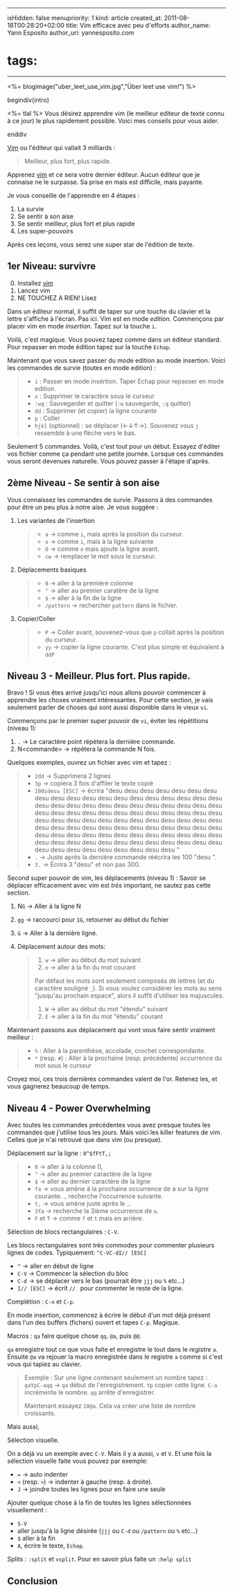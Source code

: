 -----
isHidden:       false
menupriority:   1
kind:           article
created_at:     2011-08-18T00:28:20+02:00
title: Vim efficace avec peu d'efforts
author_name: Yann Esposito
author_uri: yannesposito.com
# tags:
-----
<%= blogimage("uber_leet_use_vim.jpg","Über leet use vim!") %>

begindiv(intro)


<%= tlal %> Vous désirez apprendre vim (le meilleur editeur de texte connu à ce jour) le plus rapidement possible. Voici mes conseils pour vous aider.

enddiv

[Vim] ou l'éditeur qui vallait 3 milliards :

> Meilleur, plus fort, plus rapide.

Apprenez [vim] et ce sera votre dernier éditeur.
Aucun éditeur que je connaise ne le surpasse.
Sa prise en mais est difficile, mais payante.

Je vous conseille de l'apprendre en 4 étapes :

1. La survie
2. Se sentir à son aise
3. Se sentir meilleur, plus fort et plus rapide
4. Les super-pouvoirs

Après ces leçons, vous serez une super star de l'édition de texte.

[Vim]: http://www.vim.org
[vim]: http://www.vim.org

## 1er Niveau: survivre

0. Installez [vim]
1. Lancez vim
2. NE TOUCHEZ A RIEN! Lisez

Dans un éditeur normal, il suffit de taper sur une touche du clavier et la lettre s'affiche à l'écran.
Pas ici.
Vim est en mode _edition_.
Commençons par placer vim en mode _insertion_.
Tapez sur la touche `i`.

Voilà, c'est magique. 
Vous pouvez tapez comme dans un éditeur standard.
Pour repasser en mode édition tapez sur la touche `Echap`.

Maintenant que vous savez passer du mode edition au mode insertion. Voici les commandes de survie (toutes en mode edition) :

> - `i` : Passer en mode insértion. Taper Echap pour repasser en mode edition.
> - `x` : Supprimer le caractère sous le curseur
> - `:wq` : Sauvegarder et quitter (`:w` sauvegarde, `:q` quitter)
> - `dd` : Supprimer (et copier) la ligne courante
> - `p` : Coller
> - `hjkl` (optionnel) : se déplacer (<-&darr;&uarr;->). Souvenez vous `j` ressemble à une flèche vers le bas.

Seulement 5 commandes. Voilà, c'est tout pour un début. 
Essayez d'éditer vos fichier comme ça pendant une petite journée. 
Lorsque ces commandes vous seront devenues naturelle. 
Vous pouvez passer à l'étape d'après. 

## 2ème Niveau - Se sentir à son aise

Vous connaissez les commandes de survie. Passons à des commandes pour être un peu plus à notre aise. Je vous suggère :

1. Les variantes de l'insertion

    > - `a`     -> comme `i`, mais après la position du curseur.
    > - `o`     -> comme `i`, mais à la ligne suivante
    > - `O`     -> comme `o` mais ajoute la ligne avant.
    > - `cw`    -> remplacer le mot sous le curseur.

2. Déplacements basiques

    > - `0`         -> aller à la première colonne
    > - `^`         -> aller au premier caratère de la ligne
    > - `$`         -> aller à la fin de la ligne
    > - `/pattern`  -> rechercher `pattern` dans le fichier.

3. Copier/Coller

    > - `P`  -> Coller avant, souvenez-vous que `p` collait après la position du curseur.
    > - `yy` -> copier la ligne courante. C'est plus simple et équivalent à `ddP`

## Niveau 3 - Meilleur. Plus fort. Plus rapide.

Bravo ! Si vous êtes arrivé jusqu'ici nous allons pouvoir commencer à apprendre les choses vraiment intéressantes.
Pour cette section, je vais seulement parler de choses qui sont aussi disponible dans le vieux `vi`. 

Commençons par le premier super pouvoir de `vi`, éviter les répétitions (niveau 1):

1. `.` -> Le caractère point répètera la dernière commande.
2. N&lt;commande&gt; -> répètera la commande N fois. 

Quelques exemples, ouvrez un fichier avec vim et tapez :

> - `2dd` -> Supprimera 2 lignes
> - `3p` -> copiera 3 fois d'affiler le texte copié
> - `100idesu [ESC]` -> écrira "desu desu desu desu desu desu desu desu desu desu desu desu desu desu desu desu desu desu desu desu desu desu desu desu desu desu desu desu desu desu desu desu desu desu desu desu desu desu desu desu desu desu desu desu desu desu desu desu desu desu desu desu desu desu desu desu desu desu desu desu desu desu desu desu desu desu desu desu desu desu desu desu desu desu desu desu desu desu desu desu desu desu desu desu desu desu desu desu desu desu desu desu desu desu desu desu desu desu desu desu "
> - `.` -> Juste après la dernière commande  réécrira les 100 "desu ". 
> - `3.` -> Écrira 3 "desu" et non pas 300.

Second super pouvoir de vim, les déplacements (niveau 1) :
Savoir se déplacer efficacement avec vim est _très_ important, ne sautez pas cette section.

1. N`G` -> Aller à la ligne N
2. `gg` -> raccourci pour `1G`, retourner au début du fichier
3. `G`  -> Aller à la dernière ligne.
4. Déplacement autour des mots:

    > 1. `w` -> aller au début du mot suivant
    > 2. `e` -> aller à la fin du mot courant
    >
    > Par défaut les mots sont seulement composés de lettres (et du caractère souligné `_`).
    > Si vous voulez considérer les mots au sens "jusqu'au prochain espace", alors il suffit d'utiliser les majuscules.
    >
    > 1. `W` -> aller au début du mot "étendu" suivant
    > 2. `E` -> aller à la fin du mot "étendu" courant

Maintenant passons aux déplacement qui vont vous faire sentir vraiment meilleur :

> - `%` : Aller à la parenthèse, accolade, crochet correspondante.
> - `*` (resp. `#`) : Aller à la prochaine (resp. précédente) occurrence du mot sous le curseur

Croyez moi, ces trois dernières commandes valent de l'or.
Retenez les, et vous gagnerez beaucoup de temps.

## Niveau 4 - Power Overwhelming

Avec toutes les commandes précédentes vous avez presque toutes les commandes que j'utilise tous les jours. 
Mais voici les killer features de vim. 
Celles que je n'ai retrouvé que dans vim (ou presque).

Déplacement sur la ligne : `0^$fFtT,;`

> - `0` -> aller à la colonne 0,
> - `^` -> aller au premier caractère de la ligne
> - `$` -> aller au dernier caractère de la ligne
> - `fa` -> vous amène à la prochaine occurrence de a sur la ligne courante. `,` recherche l'occurrence suivante.
> - `t,` -> vous amène juste après le `,`.
> - `3fa` -> recherche la 3ième occurrence de `a`.
> - `F` et `T` -> comme `f` et `t` mais en arrière.

Sélection de blocs rectangulaires : `C-V`.


Les blocs rectangulaires sont très commodes pour commenter plusieurs lignes de codes.
Typiquement: `^C-VC-dI// [ESC]`

- `^` -> aller en début de ligne
- `C-V` -> Commencer la sélection du bloc
- `C-d` -> se déplacer vers le bas (pourrait être `jjj` ou `%` etc...)
- `I// [ESC]` -> écrit `// ` pour commenter le reste de la ligne.

Complétion : `C-n` et `C-p`.

En mode insertion, commencez à écrire le début d'un mot déjà présent dans l'un des buffers (fichers) ouvert et tapes `C-p`. Magique.

Macros : `qa` faire quelque chose `qq`. `@a`, puis `@@`.

`qa` enregistre tout ce que vous faite et enregistre le tout dans le _registre_ `a`. Ensuite `@a` va rejouer la macro enregistrée dans le registre `a` comme si c'est vous qui tapiez au clavier.

> Exemple :
> Sur une ligne contenant seulement un nombre tapez :
> `qaYpC-aqq` -> `qa` début de l'enregistrement. `Yp` copier cette ligne. `C-a` incrémente le nombre. `qq` arrête d'enregistrer.
> 
> Maintenant essayez `10@a`. Cela va créer une liste de nombre croissants.

Mais aussi,

Sélection visuelle.

On a déjà vu un exemple avec `C-V`. 
Mais il y a aussi, `v` et `V`.
Et une fois la sélection visuelle faite vous pouvez par exemple:

- `=` -> auto indenter
- `<` (resp. `>`) -> indenter à gauche (resp. à droite).
- `J` -> joindre toutes les lignes pour en faire une seule

Ajouter quelque chose à la fin de toutes les lignes sélectionnées visuellement : 

- `S-V` 
- aller jusqu'à la ligne désirée (`jjj` ou `C-d` ou `/pattern` ou `%` etc...)
- `$` aller à la fin 
- `A`, écrire le texte, `Echap`.

Splits : `:split` et `vsplit`. Pour en savoir plus faite un `:help split`

## Conclusion


